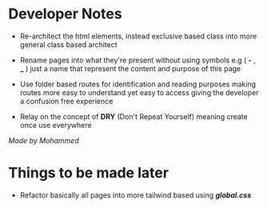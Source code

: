 # Developer Notes

- Re-architect the html elements, instead exclusive based class into more general class based architect

- Rename pages into what they're present without using symbols e.g ( **-** , **_** ) just a name that represent the content and purpose of this page

- Use folder based routes for identification and reading purposes making routes more easy to understand yet easy to access giving the developer a confusion free experience

- Relay on the concept of **DRY** (Don't Repeat Yourself) meaning create once use everywhere

*Made by Mohammed*

# Things to be made later
- Refactor basically all pages into more tailwind based using ***global.css***
 
 